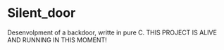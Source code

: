 # Silent_door
Desenvolpment of a backdoor, writte in pure C. THIS PROJECT IS ALIVE AND RUNNING IN THIS MOMENT!
